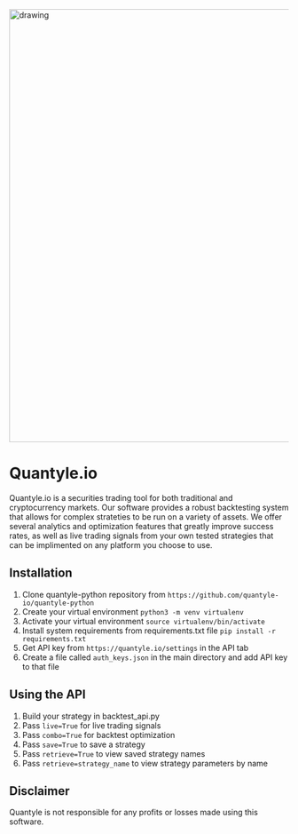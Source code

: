 <img src=".logo-v3.png" alt="drawing" width="780"/>

# Quantyle.io

Quantyle.io is a securities trading tool for both traditional and cryptocurrency markets. 
Our software provides a robust backtesting system that allows for complex strateties to be
run on a variety of assets. We offer several analytics and 
optimization features that greatly improve success rates, as well as live trading signals 
from your own tested strategies that can be implimented on any platform you choose to use.


## Installation

1. Clone quantyle-python repository from `https://github.com/quantyle-io/quantyle-python`
2. Create your virtual environment `python3 -m venv virtualenv`
3. Activate your virtual environment `source virtualenv/bin/activate`
4. Install system requirements from requirements.txt file `pip install -r requirements.txt`
5. Get API key from `https://quantyle.io/settings` in the API tab
6. Create a file called `auth_keys.json` in the main directory and add API key to that file

## Using the API

1. Build your strategy in backtest_api.py
2. Pass `live=True` for live trading signals
3. Pass `combo=True` for backtest optimization
4. Pass `save=True` to save a strategy
5. Pass `retrieve=True` to view saved strategy names
6. Pass `retrieve=strategy_name` to view strategy parameters by name

## Disclaimer
Quantyle is not responsible for any profits or losses made using this software. 